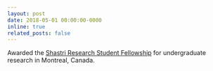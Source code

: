 ```yaml
---
layout: post
date: 2018-05-01 00:00:00-0000
inline: true
related_posts: false
---
```


Awarded the [Shastri Research Student Fellowship](https://www.shastriinstitute.org/) for undergraduate research in Montreal, Canada.
